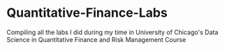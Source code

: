 # Quantitative-Finance-Labs
Compiling all the labs I did during my time in University of Chicago's Data Science in Quantitative Finance and Risk Management Course
